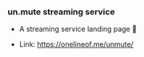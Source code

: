 ### un.mute streaming service

- A streaming service landing page :musical_score:

- Link: https://onelineof.me/unmute/
